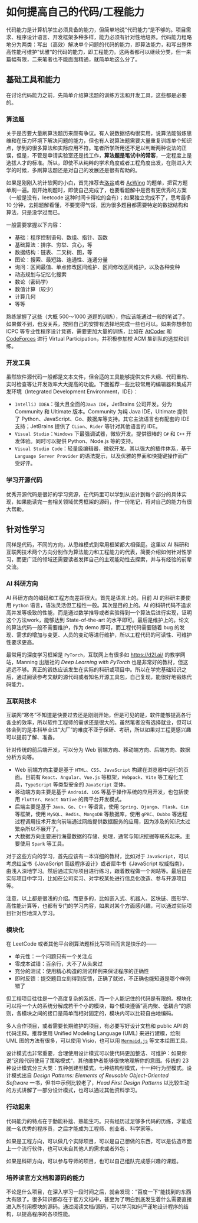 # 如何提高自己的代码/工程能力

代码能力是计算机学生必须具备的能力，但简单地说”代码能力“是不够的。项目需求、程序设计语言、开发框架多种多样，能力必须有针对性地培养。代码能力粗略地分为两类：写出（高效）解决单个问题的代码的能力，即算法能力，和写出整体高性能可维护”优雅“的代码的能力，即工程能力。这两者都可以继续分类，但一来篇幅有限，二来笔者也不能面面精通，就简单地这么分了。

## 基础工具和能力

在讨论代码能力之前，先简单介绍算法题的训练方法和开发工具，这些都是必要的。

### 算法题

关于是否要大量刷算法题历来颇有争议。有人说数据结构很实用，说算法能锻炼思维和在压力环境下解决问题的能力，但也有人说算法题需要大量重复训练单个知识点，学到的很多算法和实际应用不符。笔者所学所用还不足以判断两种说法的正误，但是，不管是申请实验室还是找工作，**算法题是笔试中的常客**，一定程度上是选拔人才的标准。所以，即使不从纯粹的学术角度或者工程角度出发，在刚进入大学的时候，多刷算法题还是对自己的发展还是很有帮助的。

如果是刚刚入坑计软网的小白，首先推荐去[洛谷](https://luogu.com.cn/)或者 [AcWing](https://acwing.com/) 的题单，把官方题单刷一遍。刚开始刷题时，即使自己完成了，也要看题解中是否有更优秀的方案（一般是没有，leetcode 这种时间卡得松的会有）；如果独立完成不了，思考最多 10 分钟，去把题解看懂，不要觉得气馁，因为很多题目都需要特定的数据结构和算法，只是没学过而已。

一般需要掌握以下内容：

* 基础：程序控制语句、数组、指针、函数
* 基础算法：排序、穷举、贪心，等
* 数据结构：链表、二叉树、图，等
* 图论：搜索、最短路、连通性、连通分量
* 询问：区间最值、单点修改区间维护、区间修改区间维护，以及各种变种
* 动态规划与记忆化搜索
* 数论（密码学）
* 数值计算（较少）
* 计算几何
* 等等

熟练掌握了这些（大概 500～1000 道题的训练），你应该能通过一般的笔试了。如果做不到，也没关系，按照自己的安排有选择地完成一些也可以。如果你想参加 ICPC 等专业性程序设计竞赛，需要更加大量的训练，比如在 [AtCoder](https://atcoder.jp/) 和 [CodeForces](https://codeforces.com/) 进行 Virtual Participation，并积极参加校 ACM 集训队的选拔和训练。

### 开发工具

虽然软件源代码一般都是文本文件，但合适的工具能够提供文件大纲、代码重构、实时检查等让开发效率大大提高的功能。下面推荐一些比较常用的编辑器和集成开发环境（Integrated Development Environment，IDE）：

* `IntelliJ IDEA`：强大且全面的`Java IDE`，JetBrains 公司开发。分为 Community 和 Ultimate 版本。Community 为纯 Java IDE，Ultimate 提供了 Python、JavaScript、Go、数据库等支持。其它主流语言也有配套的 IDE 支持；JetBrains 提供了 `CLion`、`Rider` 等针对其他语言的 IDE。
* `Visual Studio`：`Windows` 下最强调试器，微软开发。提供很棒的 `C#` 和 `C++` 开发体验。同时可以提供 Python、Node.js 等的支持。
* `Visual Studio Code`：轻量级编辑器，微软开发。其以强大的插件体系，基于 `Language Server Provider` 的语法提示，以及优雅的界面和快捷键操作而广受好评。

### 学习开源代码

优秀开源代码是很好的学习资源，在代码里可以学到从设计到每个部分的具体实现，如果能读完一套相关领域优秀框架的源码，作一份笔记，将对自己的能力有很大帮助。

## 针对性学习

同样是代码，不同的方向，从思维模式到常用框架都大相径庭。这里以 AI 科研和互联网技术两个方向分别作为算法能力和工程能力的代表，简要介绍如何针对性学习，而更广泛的领域还需要读者发挥自己的主观能动性去探索，并与有经验的前辈交流。

### AI 科研方向

AI 科研方向的编码和工程方向差距很大。首先是语言上的。目前 AI 的科研主要使用 `Python` 语言，语法灵活但工程性一般。其次是目的上的。AI 的科研代码不追求高并发等极致的性能，而是通过数学推导或者实验得到一个算法后进行实现，证明这个方法work，能够达到 State-of-the-art 的水平即可。最后是维护上的。论文的算法代码一般不需要维护，作为 demo 即可，而工程代码需要随着 bug 的发现、需求的增加与变更、人员的变动等进行维护，所以工程代码的可读性、可维护性要求更高。

最常用的深度学习框架是 `PyTorch`，互联网上有很多如 <https://d2l.ai/> 的教学网站，Manning 出版社的 *Deep Learning with PyTorch* 也是非常好的教材，但这远远不够。真正的锻炼应该发生在实际的科研或项目中。所以在学完基础知识之后，通过阅读参考文献的源代码或者知名开源工具包，自己复现，能很好地锻炼代码能力。

### 互联网技术

互联网“寒冬”不知道是快要过去还是刚刚开始，但是可见的是，软件能够提高各行各业的效率，所以软件工程师的需求还是很大的。虽然笔者没有选择就业，但可以体会到的是本科毕业进“大厂”的难度不亚于保研、考研，所以如果对工程更感兴趣可以提前了解、准备。

针对传统的前后端开发，可以分为 Web 前端方向、移动端方向、后端方向、数据分析方向等。

* Web 前端方向主要是基于 `HTML`、`CSS`、`JavaScript` 构建在浏览器中运行的页面。目前有 `React`、`Angular`、`Vue.js` 等框架，`Webpack`、`Vite` 等工程化工具，`TypeScript` 等类型安全的 `JavaScript` 变体。
* 移动端方向主要是基于 `Android`、`iOS` 等基于操作系统的应用开发，也包括使用 `Flutter`、`React Native` 的跨平台开发模式。
* 后端主要是基于 `Java`、`Go`、`C++` 等语言，使用 `Spring`、`Django`、`Flask`、`Gin` 等框架，使用 `MySQL`、`Redis`、`MongoDB` 等数据库，使用 `gPRC`、`Dubbo` 等远程过程调用技术开发向前端通过网络提供数据服务的应用，因为涉及的知识太过繁杂所以不展开了。
* 大数据方向主要进行海量数据的存储、处理，通常与知识挖掘等联系起来。主要使用 `Spark` 等工具。

对于这些方向的学习，首先应该有一本详细的教材，比如对于 `JavaScript`，可以考虑红宝书《JavaScript 高级程序设计》或者犀牛书《JavaScript 权威指南》，由浅入深地学习。然后通过实际项目进行练习，跟着教程做一个网站等。最后是在实际项目中学习，比如在公司实习、对学校某处进行信息化改造、参与开源项目等。

注意，以上都是很浅的介绍。而更多的，比如嵌入式、机器人、区块链、图形学、高性能计算等，也都有专门的学习内容，如果对某个方面感兴趣，可以通过实际项目针对性地深入学习。

### 模块化

在 LeetCode 或者其他平台刷算法题相比写项目而言是快乐的——

* 单元性：一个问题只有一个关注点
* 零成本试错：百余行，大不了从头来过
* 充分的测试：使用精心构造的测试样例来保证程序的正确性
* 即时反馈：提交题目立刻得到反馈，正确了就过，不正确也能知道是哪个样例错了

但工程项目往往是一个高度复杂的系统，而一个人能记住的代码是有限的。模块化可以将一个大的系统分解成若干个小的模块，每个模块遵循”高内聚、低耦合“的原则，各模块之间的接口是简单而相对固定的，模块内可以比较自由地编码。

多人合作项目，或者需要长期维护的项目，有必要写好设计文档和 public API 的代码注释。推荐使用 Unified Modeling Language (UML) 来进行建模，绘制 UML 图的方法有很多，可以使用 Visio，也可以用 [`Mermaid.js`](https://mermain.js.org/) 等文本绘图工具。

设计模式也非常重要，合理使用设计模式可以使代码更加整洁、可维护：如果你说”这段代码使用了策略模式“，其他维护者能够很快地理解你的意图。传统的 23 种设计模式分三大类：五种创建型模式，七种结构型模式，十一种行为型模式。设计模式出自 *Design Patterns: Elements of Reusable Object-Oriented Software* 一书，但书中示例比较老了，*Head First Design Patterns* 以比较生动的方式讲解了一部分设计模式，也可以通过其他资料学习。

### 行动起来

代码能力的特点在于勤能补拙、熟能生巧。只有经历过足够多代码的历练，才能成就一名优秀的程序员，之后才能成为工程师、创业者、科学家等。

如果是工程方向，可以做几个实际项目，可以是自己想做的东西，可以是仿造市面上一个流行软件，也可以来自其他人的需求或者外包；

如果是科研方向，可以参与导师的项目，也可以自己组队完成感兴趣的课题。

### 培养读官方文档和源码的能力

不论是什么项目，在深入学习一段时间之后，就会发现：”百度一下“能找到的东西太有限了。很多知识都存在于官方文档中，甚至为了明白到底发生着什么需要直接进入所引用模块的源码。通过阅读文档/源码，可以学习如何严谨地设计程序的结构，以提高程序的各项性能。
